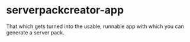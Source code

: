 # serverpackcreator-app

That which gets turned into the usable, runnable app with which you can generate a server pack.